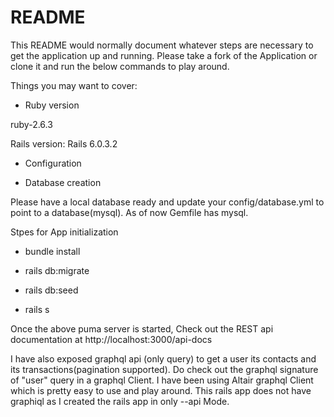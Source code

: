 # README

This README would normally document whatever steps are necessary to get the
application up and running. Please take a fork of the Application or clone it and run the below commands to play around.

Things you may want to cover:

* Ruby version

ruby-2.6.3

Rails version: Rails 6.0.3.2

* Configuration

* Database creation

Please have a local database ready and update your config/database.yml to point to a database(mysql). 
As of now Gemfile has mysql. 

Stpes for App initialization

* bundle install

* rails db:migrate

* rails db:seed

* rails s

Once the above puma server is started, Check out the REST api documentation at http://localhost:3000/api-docs

I have also exposed graphql api (only query) to get a user its contacts and its transactions(pagination supported). Do check out the graphql signature of 
"user" query in a graphql Client. I have been using Altair graphql Client which is pretty easy to use and play around. 
This rails app does not have graphiql as I created the rails app in only --api Mode. 
